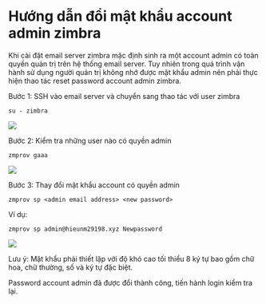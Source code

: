 # Hướng dẫn đổi mật khẩu account admin zimbra

Khi cài đặt email server zimbra mặc định sinh ra một account admin có toàn quyền quản trị trên hệ thống email server. Tuy nhiên trong quá trình vận hành sử dụng người quản trị không nhớ được mật khẩu admin nên phải thực hiện thao tác reset password account admin zimbra.

Bước 1: SSH vào email server và chuyển sang thao tác với user zimbra
```
su - zimbra
```

<img src=https://image.prntscr.com/image/ucPUz-O8ToalIEHgLoq1vw.png>

Bước 2: Kiểm tra những user nào có quyền admin
```
zmprov gaaa
```
<img src=https://image.prntscr.com/image/mjJ9iGnZQDe-TnaDhmhXQg.png>

Bước 3: Thay đổi mật khẩu account có quyền admin
```
zmprov sp <admin email address> <new password>
```

Ví dụ:
```
zmprov sp admin@hieunm29198.xyz Newpassword
```

<img src=https://image.prntscr.com/image/51LOyJmTTGu2YBhZD91RvA.png>

Lưu ý: Mật khẩu phải thiết lập với độ khó cao tối thiểu 8 ký tự bao gồm chữ hoa, chữ thường, số và ký tự đặc biệt.

Password account admin đã được đổi thành công, tiến hành login kiểm tra lại.
